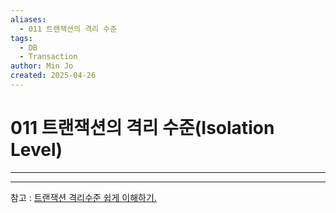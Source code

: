 ```yaml
---
aliases:
  - 011 트랜잭션의 격리 수준
tags:
  - DB
  - Transaction
author: Min Jo
created: 2025-04-26
---
```


# 011 트랜잭션의 격리 수준(Isolation Level)
----









----
참고 : [트랜잭션 격리수준 쉽게 이해하기.](https://mangkyu.tistory.com/299)
